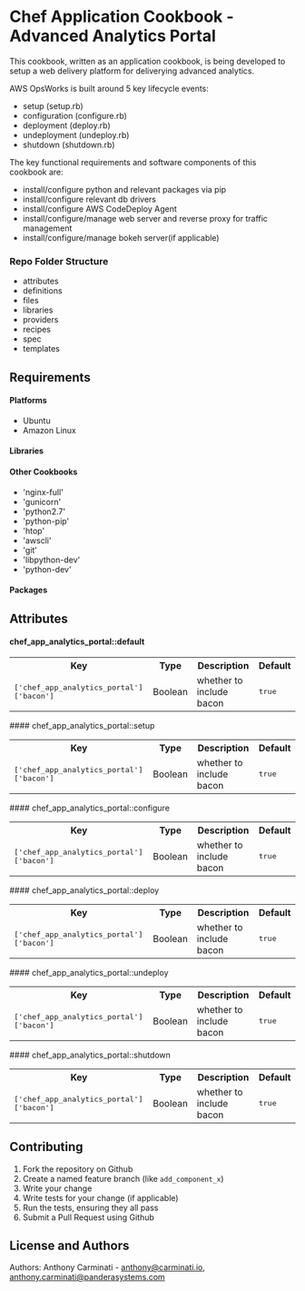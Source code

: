 Chef Application Cookbook - Advanced Analytics Portal
===========================
This cookbook, written as an application cookbook, is being developed to setup a web delivery platform for deliverying advanced analytics.

AWS OpsWorks is built around 5 key lifecycle events:

- setup (setup.rb)
- configuration (configure.rb)
- deployment (deploy.rb)
- undeployment (undeploy.rb)
- shutdown (shutdown.rb)

The key functional requirements and software components of this cookbook are:

- install/configure python and relevant packages via pip
- install/configure relevant db drivers
- install/configure AWS CodeDeploy Agent
- install/configure/manage web server and reverse proxy for traffic management
- install/configure/manage bokeh server(if applicable)

### Repo Folder Structure
- attributes
- definitions
- files
- libraries
- providers
- recipes
- spec
- templates

Requirements
------------
#### Platforms
- Ubuntu
- Amazon Linux

#### Libraries

#### Other Cookbooks
- 'nginx-full'
- 'gunicorn'
- 'python2.7'
- 'python-pip'
- 'htop'
- 'awscli'
- 'git'
- 'libpython-dev'
- 'python-dev'

#### Packages


Attributes
----------
<!--TODO: List parameters here for each recipe.-->
#### chef_app_analytics_portal::default
<table>
  <tr>
    <th>Key</th>
    <th>Type</th>
    <th>Description</th>
    <th>Default</th>
  </tr>
  <tr>
    <td><tt>['chef_app_analytics_portal']['bacon']</tt></td>
    <td>Boolean</td>
    <td>whether to include bacon</td>
    <td><tt>true</tt></td>
  </tr>
</table>
#### chef_app_analytics_portal::setup
<table>
  <tr>
    <th>Key</th>
    <th>Type</th>
    <th>Description</th>
    <th>Default</th>
  </tr>
  <tr>
    <td><tt>['chef_app_analytics_portal']['bacon']</tt></td>
    <td>Boolean</td>
    <td>whether to include bacon</td>
    <td><tt>true</tt></td>
  </tr>
</table>
#### chef_app_analytics_portal::configure
<table>
  <tr>
    <th>Key</th>
    <th>Type</th>
    <th>Description</th>
    <th>Default</th>
  </tr>
  <tr>
    <td><tt>['chef_app_analytics_portal']['bacon']</tt></td>
    <td>Boolean</td>
    <td>whether to include bacon</td>
    <td><tt>true</tt></td>
  </tr>
</table>
#### chef_app_analytics_portal::deploy
<table>
  <tr>
    <th>Key</th>
    <th>Type</th>
    <th>Description</th>
    <th>Default</th>
  </tr>
  <tr>
    <td><tt>['chef_app_analytics_portal']['bacon']</tt></td>
    <td>Boolean</td>
    <td>whether to include bacon</td>
    <td><tt>true</tt></td>
  </tr>
</table>
#### chef_app_analytics_portal::undeploy
<table>
  <tr>
    <th>Key</th>
    <th>Type</th>
    <th>Description</th>
    <th>Default</th>
  </tr>
  <tr>
    <td><tt>['chef_app_analytics_portal']['bacon']</tt></td>
    <td>Boolean</td>
    <td>whether to include bacon</td>
    <td><tt>true</tt></td>
  </tr>
</table>
#### chef_app_analytics_portal::shutdown
<table>
  <tr>
    <th>Key</th>
    <th>Type</th>
    <th>Description</th>
    <th>Default</th>
  </tr>
  <tr>
    <td><tt>['chef_app_analytics_portal']['bacon']</tt></td>
    <td>Boolean</td>
    <td>whether to include bacon</td>
    <td><tt>true</tt></td>
  </tr>
</table>

Contributing
------------
1. Fork the repository on Github
2. Create a named feature branch (like `add_component_x`)
3. Write your change
4. Write tests for your change (if applicable)
5. Run the tests, ensuring they all pass
6. Submit a Pull Request using Github

License and Authors
-------------------
Authors: Anthony Carminati - anthony@carminati.io, anthony.carminati@panderasystems.com
